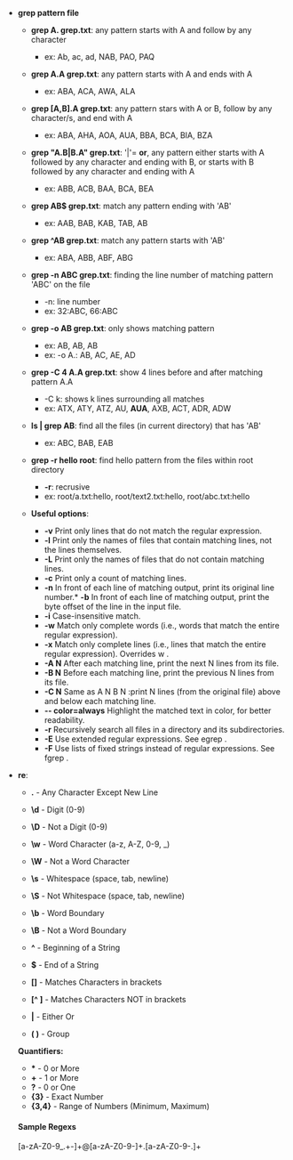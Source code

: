 * **grep pattern file**
	* **grep A. grep.txt**: any pattern starts with A and follow by any character
		* ex: Ab, ac, ad, NAB, PAO, PAQ 
	* **grep A.A grep.txt**: any pattern starts with A and ends with A
		* ex: ABA, ACA, AWA, ALA 
	* **grep [A,B].A grep.txt**: any pattern stars with A or B, follow by any character/s, and end with A 
		* ex: ABA, AHA, AOA, AUA, BBA, BCA, BIA, BZA 
	* **grep "A.B\|B.A" grep.txt**: '\|'= **or**, any pattern either starts with A followed by any character and ending with B, or starts with B followed by any character and ending with A
		* ex: ABB, ACB, BAA, BCA, BEA
	* **grep AB$ grep.txt**: match any pattern ending with 'AB'
		* ex: AAB, BAB, KAB, TAB, AB
	* **grep ^AB grep.txt**: match any pattern starts with 'AB'
		* ex: ABA, ABB, ABF, ABG
	* **grep -n ABC grep.txt**: finding the line number of matching pattern 'ABC' on the file
		* -n: line number
		* ex: 32:ABC, 66:ABC
	* **grep -o AB grep.txt**: only shows matching pattern
		* ex: AB, AB, AB
		* ex: -o A.: AB, AC, AE, AD
	* **grep -C 4 A.A grep.txt**: show 4 lines before and after matching pattern A.A
		* -C k: shows k lines surrounding all matches 
		* ex: ATX, ATY, ATZ, AU, **AUA**, AXB, ACT, ADR, ADW

	* **ls | grep AB**: find all the files (in current directory) that has 'AB'
		* ex: ABC, BAB, EAB 
 	* **grep -r hello root**: find hello pattern from the files within root directory
 		* **-r**: recrusive
 		* ex: root/a.txt:hello, root/text2.txt:hello, root/abc.txt:hello
 	* **Useful options**: 
 		* **-v** Print only lines that do not match the regular expression. 
 		* **-l** Print only the names of files that contain matching lines, not the lines themselves. 
 		* **-L** Print only the names of files that do not contain matching lines. 
 		* **-c** Print only a count of matching lines. 
 		* **-n** In front of each line of matching output, print its original line number.* **-b** In front of each line of matching output, print the byte offset of the line in the input file. 
 		* **-i** Case-insensitive match.
 		* **-w** Match only complete words (i.e., words that match the entire regular expression). 
 		* **-x** Match only complete lines (i.e., lines that match the entire regular expression). Overrides w . 
 		* **-A N** After each matching line, print the next N lines from its file. 
 		* **-B N** Before each matching line, print the previous N lines from its file. 
 		* **-C N** Same as A N B N :print N lines (from the original file) above and below each matching line. 
 		* **-- color=always** Highlight the matched text in color, for better readability. 
 		* **-r** Recursively search all files in a directory and its subdirectories. 
 		* **-E** Use extended regular expressions. See egrep . 
 		* **-F** Use lists of fixed strings instead of regular expressions. See fgrep . 


* **re**:
	* **.** 	  - Any Character Except New Line
	* **\d**      - Digit (0-9)
	* **\D**      - Not a Digit (0-9)
	* **\w**      - Word Character (a-z, A-Z, 0-9, _)
	* **\W**      - Not a Word Character
	* **\s**      - Whitespace (space, tab, newline)
	* **\S**      - Not Whitespace (space, tab, newline)

	* **\b**      - Word Boundary
	* **\B**      - Not a Word Boundary
	* **^**       - Beginning of a String
	* **$**       - End of a String

	* **[]**      - Matches Characters in brackets
	* **[^ ]**    - Matches Characters NOT in brackets
	* **|**       - Either Or
	* **( )**     - Group

	**Quantifiers:**
	* __*__	      - 0 or More
	* **+**       - 1 or More
	* **?**       - 0 or One
	* **{3}**     - Exact Number
	* **{3,4}**   - Range of Numbers (Minimum, Maximum)


	#### Sample Regexs ####

	[a-zA-Z0-9_.+-]+@[a-zA-Z0-9-]+\.[a-zA-Z0-9-.]+